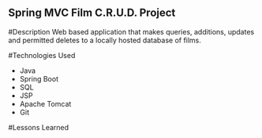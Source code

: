 ## Spring MVC Film C.R.U.D. Project

#Description
Web based application that makes queries, additions, updates and permitted deletes to a locally hosted database of films.

#Technologies Used
- Java
- Spring Boot
- SQL
- JSP
- Apache Tomcat
- Git

#Lessons Learned